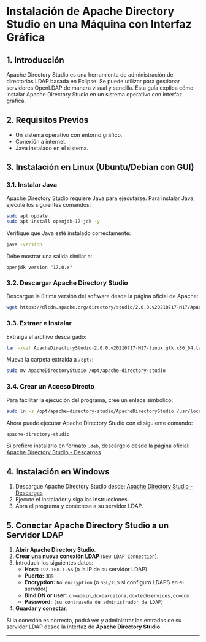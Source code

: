 # Instalación de Apache Directory Studio en una Máquina con Interfaz Gráfica

## 1. Introducción
Apache Directory Studio es una herramienta de administración de directorios LDAP basada en Eclipse. Se puede utilizar para gestionar servidores OpenLDAP de manera visual y sencilla. Esta guía explica cómo instalar Apache Directory Studio en un sistema operativo con interfaz gráfica.

## 2. Requisitos Previos
- Un sistema operativo con entorno gráfico.
- Conexión a internet.
- Java instalado en el sistema.

## 3. Instalación en Linux (Ubuntu/Debian con GUI)

### 3.1. Instalar Java
Apache Directory Studio requiere Java para ejecutarse. Para instalar Java, ejecute los siguientes comandos:

```bash
sudo apt update
sudo apt install openjdk-17-jdk -y
```

Verifique que Java esté instalado correctamente:

```bash
java -version
```

Debe mostrar una salida similar a:

```
openjdk version "17.0.x"
```

### 3.2. Descargar Apache Directory Studio
Descargue la última versión del software desde la página oficial de Apache:

```bash
wget https://dlcdn.apache.org/directory/studio/2.0.0.v20210717-M17/ApacheDirectoryStudio-2.0.0.v20210717-M17-linux.gtk.x86_64.tar.gz
```

### 3.3. Extraer e Instalar
Extraiga el archivo descargado:

```bash
tar -xvzf ApacheDirectoryStudio-2.0.0.v20210717-M17-linux.gtk.x86_64.tar.gz
```

Mueva la carpeta extraída a `/opt/`:

```bash
sudo mv ApacheDirectoryStudio /opt/apache-directory-studio
```

### 3.4. Crear un Acceso Directo
Para facilitar la ejecución del programa, cree un enlace simbólico:

```bash
sudo ln -s /opt/apache-directory-studio/ApacheDirectoryStudio /usr/local/bin/apache-directory-studio
```

Ahora puede ejecutar Apache Directory Studio con el siguiente comando:

```bash
apache-directory-studio
```

Si prefiere instalarlo en formato `.deb`, descárgelo desde la página oficial:
[Apache Directory Studio - Descargas](https://directory.apache.org/studio/downloads.html)

## 4. Instalación en Windows
1. Descargue Apache Directory Studio desde:
   [Apache Directory Studio - Descargas](https://directory.apache.org/studio/downloads.html)
2. Ejecute el instalador y siga las instrucciones.
3. Abra el programa y conéctese a su servidor LDAP.

## 5. Conectar Apache Directory Studio a un Servidor LDAP
1. **Abrir Apache Directory Studio**.
2. **Crear una nueva conexión LDAP** (`New LDAP Connection`).
3. Introducir los siguientes datos:
   - **Host:** `192.168.1.55` (o la IP de su servidor LDAP)
   - **Puerto:** `389`
   - **Encryption:** `No encryption` (o `SSL/TLS` si configuró LDAPS en el servidor)
   - **Bind DN or user:** `cn=admin,dc=barcelona,dc=techservices,dc=com`
   - **Password:** `(su contraseña de administrador de LDAP)`
4. **Guardar y conectar**.

Si la conexión es correcta, podrá ver y administrar las entradas de su servidor LDAP desde la interfaz de **Apache Directory Studio**.

---
